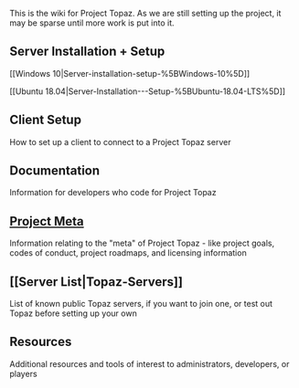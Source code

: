This is the wiki for Project Topaz. As we are still setting up the project, it may be sparse until more work is put into it.

## Server Installation + Setup

[[Windows 10|Server-installation-setup-%5BWindows-10%5D]]

[[Ubuntu 18.04|Server-Installation---Setup-%5BUbuntu-18.04-LTS%5D]]

## Client Setup
How to set up a client to connect to a Project Topaz server
## Documentation
Information for developers who code for Project Topaz
## [Project Meta](https://github.com/project-topaz/topaz/wiki/Project-Meta)
Information relating to the "meta" of Project Topaz - like project goals, codes of conduct, project roadmaps, and licensing information
## [[Server List|Topaz-Servers]]
List of known public Topaz servers, if you want to join one, or test out Topaz before setting up your own
## Resources
Additional resources and tools of interest to administrators, developers, or players